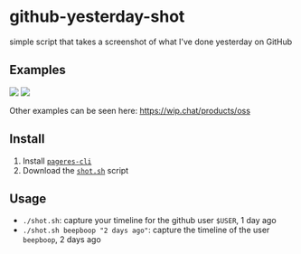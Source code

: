 # github-yesterday-shot
simple script that takes a screenshot of what I've done yesterday on GitHub

## Examples

![](https://wip.imgix.net/store/attachment/19769/file/4cfc6675b8eb76d7f27888cfb59e1d23.png?ixlib=rb-3.2.1&s=7d0e40ff1959077e3891eaf48ba8ebba)
![](https://wip.imgix.net/store/attachment/19712/file/c3858685ef9c6c03123ebe2600a8f66d.png?ixlib=rb-3.2.1&s=4a41978ce553baac21ce2fe5f866707e)

Other examples can be seen here: https://wip.chat/products/oss

## Install

1. Install [`pageres-cli`](https://github.com/sindresorhus/pageres-cli)
2. Download the [`shot.sh`](./shot.sh) script

## Usage

* `./shot.sh`: capture your timeline for the github user `$USER`, 1 day ago
* `./shot.sh beepboop "2 days ago"`: capture the timeline of the user `beepboop`, 2 days ago
